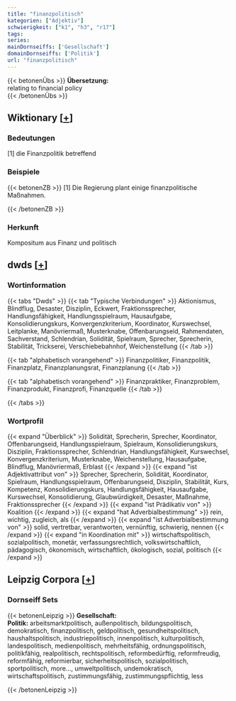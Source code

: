 ```yaml
---
title: "finanzpolitisch"
kategorien: ["Adjektiv"]
schwierigkeit: ["k1", "h3", "r17"]
tags:
series:
mainDornseiffs: ['Gesellschaft']
domainDornseiffs: ['Politik']
url: "finanzpolitisch"
---
```


{{< betonenÜbs >}}
**Übersetzung:**  
relating to financial  policy  
{{< /betonenÜbs >}}

## Wiktionary [[+](https://de.wiktionary.org/wiki/finanzpolitisch)]

### Bedeutungen
[1] die Finanzpolitik betreffend  

### Beispiele
{{< betonenZB >}}
[1] Die Regierung plant einige finanzpolitische Maßnahmen.  

{{< /betonenZB >}}
### Herkunft
Kompositum aus Finanz und politisch  



## dwds [[+](https://www.dwds.de/wb/finanzpolitisch)]

### Wortinformation
{{< tabs "Dwds" >}}
{{< tab "Typische Verbindungen" >}}
Aktionismus, Blindflug, Desaster, Disziplin, Eckwert, Fraktionssprecher, Handlungsfähigkeit, Handlungsspielraum, Hausaufgabe, Konsolidierungskurs, Konvergenzkriterium, Koordinator, Kurswechsel, Leitplanke, Manövriermaß, Musterknabe, Offenbarungseid, Rahmendaten, Sachverstand, Schlendrian, Solidität, Spielraum, Sprecher, Sprecherin, Stabilität, Trickserei, Verschiebebahnhof, Weichenstellung
{{< /tab >}}

{{< tab "alphabetisch vorangehend" >}}
Finanzpolitiker, Finanzpolitik, Finanzplatz, Finanzplanungsrat, Finanzplanung
{{< /tab >}}

{{< tab "alphabetisch vorangehend" >}}
Finanzpraktiker, Finanzproblem, Finanzprodukt, Finanzprofi, Finanzquelle
{{< /tab >}}

{{< /tabs >}}

### Wortprofil
{{< expand "Überblick" >}} Solidität, Sprecherin, Sprecher, Koordinator, Offenbarungseid, Handlungsspielraum, Spielraum, Konsolidierungskurs, Disziplin, Fraktionssprecher, Schlendrian, Handlungsfähigkeit, Kurswechsel, Konvergenzkriterium, Musterknabe, Weichenstellung, Hausaufgabe, Blindflug, Manövriermaß, Erblast {{< /expand >}}
{{< expand "ist Adjektivattribut von" >}} Sprecher, Sprecherin, Solidität, Koordinator, Spielraum, Handlungsspielraum, Offenbarungseid, Disziplin, Stabilität, Kurs, Kompetenz, Konsolidierungskurs, Handlungsfähigkeit, Hausaufgabe, Kurswechsel, Konsolidierung, Glaubwürdigkeit, Desaster, Maßnahme, Fraktionssprecher {{< /expand >}}
{{< expand "ist Prädikativ von" >}} Koalition {{< /expand >}}
{{< expand "hat Adverbialbestimmung" >}} rein, wichtig, zugleich, als {{< /expand >}}
{{< expand "ist Adverbialbestimmung von" >}} solid, vertretbar, verantworten, vernünftig, schwierig, nennen {{< /expand >}}
{{< expand "in Koordination mit" >}} wirtschaftspolitisch, sozialpolitisch, monetär, verfassungsrechtlich, volkswirtschaftlich, pädagogisch, ökonomisch, wirtschaftlich, ökologisch, sozial, politisch {{< /expand >}}

## Leipzig Corpora [[+](https://corpora.uni-leipzig.de/en/res?word=finanzpolitisch&corpusId=deu_newscrawl-public_2018)]

### Dornseiff Sets
{{< betonenLeipzig >}}
**Gesellschaft:**  
**Politik:** arbeitsmarktpolitisch, außenpolitisch, bildungspolitisch, demokratisch, finanzpolitisch, geldpolitisch, gesundheitspolitisch, haushaltspolitisch, industriepolitisch, innenpolitisch, kulturpolitisch, landespolitisch, medienpolitisch, mehrheitsfähig, ordnungspolitisch, politikfähig, realpolitisch, rechtspolitisch, reformbedürftig, reformfreudig, reformfähig, reformierbar, sicherheitspolitisch, sozialpolitisch, sportpolitisch, more..., umweltpolitisch, undemokratisch, wirtschaftspolitisch, zustimmungsfähig, zustimmungspflichtig, less  

{{< /betonenLeipzig >}}
